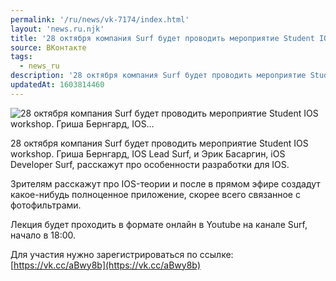 ```yaml
---
permalink: '/ru/news/vk-7174/index.html'
layout: 'news.ru.njk'
title: '28 октября компания Surf будет проводить мероприятие Student IOS workshop. Гриша Бернгард, IOS'
source: ВКонтакте
tags:
  - news_ru
description: '28 октября компания Surf будет проводить мероприятие Student IOS workshop. Гриша Бернгард, IOS…'
updatedAt: 1603814460
---
```

![28 октября компания Surf будет проводить мероприятие Student IOS workshop. Гриша Бернгард, IOS…](https://sun9-45.userapi.com/impg/19Ktdmer2vI1qM3tefIzChhf_NNKKYdc831sog/V0paPJi9t1I.jpg?size=960x660&quality=96&proxy=1&sign=9fb4fd1db0ffe902449a684ca25c81c4&c_uniq_tag=xn5MvAcAgeKCAbJ1K7FPB6ZgdyAMjn1VKEvm_rdGNc0&type=album)

28 октября компания Surf будет проводить мероприятие Student IOS workshop. Гриша Бернгард, IOS Lead Surf, и Эрик Басаргин, iOS Developer Surf, расскажут про особенности разработки для IOS.

Зрителям расскажут про IOS-теории и после в прямом эфире создадут какое-нибудь полноценное приложение, скорее всего связанное с фотофильтрами.

Лекция будет проходить в формате онлайн в Youtube на канале Surf, начало в 18:00.

Для участия нужно зарегистрироваться по ссылке:[https://vk.cc/aBwy8b](https://vk.cc/aBwy8b)
